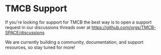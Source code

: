 # TMCB Support

If you're looking for support for TMCB the best way is to open a 
support request in our discussions threads over at https://github.com/orgs/TMCB-SPACE/discussions

We are currently building a community, documentation, and support resources, so stay tuned for more!
